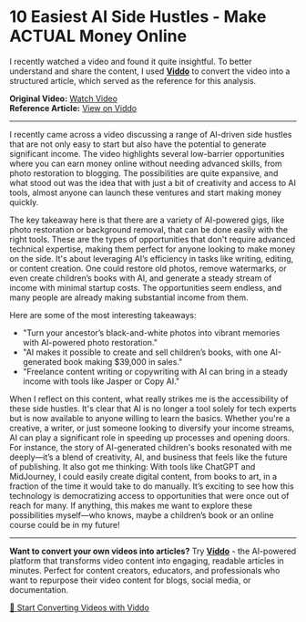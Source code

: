 # 10 Easiest AI Side Hustles - Make ACTUAL Money Online

I recently watched a video and found it quite insightful. To better understand and share the content, I used **[Viddo](https://viddo.pro/)** to convert the video into a structured article, which served as the reference for this analysis.

**Original Video:** [Watch Video](https://www.youtube.com/watch?v=LtXsj8xiWV0)  
**Reference Article:** [View on Viddo](https://viddo.pro/zh/video-result/11cc1b9a-2da5-42cb-85aa-8c11a6eec12a)

---

I recently came across a video discussing a range of AI-driven side hustles that are not only easy to start but also have the potential to generate significant income. The video highlights several low-barrier opportunities where you can earn money online without needing advanced skills, from photo restoration to blogging. The possibilities are quite expansive, and what stood out was the idea that with just a bit of creativity and access to AI tools, almost anyone can launch these ventures and start making money quickly.

The key takeaway here is that there are a variety of AI-powered gigs, like photo restoration or background removal, that can be done easily with the right tools. These are the types of opportunities that don't require advanced technical expertise, making them perfect for anyone looking to make money on the side. It's about leveraging AI’s efficiency in tasks like writing, editing, or content creation. One could restore old photos, remove watermarks, or even create children’s books with AI, and generate a steady stream of income with minimal startup costs. The opportunities seem endless, and many people are already making substantial income from them.

Here are some of the most interesting takeaways:

- "Turn your ancestor’s black-and-white photos into vibrant memories with AI-powered photo restoration."
- "AI makes it possible to create and sell children’s books, with one AI-generated book making $39,000 in sales."
- "Freelance content writing or copywriting with AI can bring in a steady income with tools like Jasper or Copy AI."

When I reflect on this content, what really strikes me is the accessibility of these side hustles. It's clear that AI is no longer a tool solely for tech experts but is now available to anyone willing to learn the basics. Whether you're a creative, a writer, or just someone looking to diversify your income streams, AI can play a significant role in speeding up processes and opening doors. For instance, the story of AI-generated children's books resonated with me deeply—it’s a blend of creativity, AI, and business that feels like the future of publishing. It also got me thinking: With tools like ChatGPT and MidJourney, I could easily create digital content, from books to art, in a fraction of the time it would take to do manually. It’s exciting to see how this technology is democratizing access to opportunities that were once out of reach for many. If anything, this makes me want to explore these possibilities myself—who knows, maybe a children’s book or an online course could be in my future!

---

**Want to convert your own videos into articles?** Try **[Viddo](https://viddo.pro/)** - the AI-powered platform that transforms video content into engaging, readable articles in minutes. Perfect for content creators, educators, and professionals who want to repurpose their video content for blogs, social media, or documentation.

[🚀 Start Converting Videos with Viddo](https://viddo.pro/)